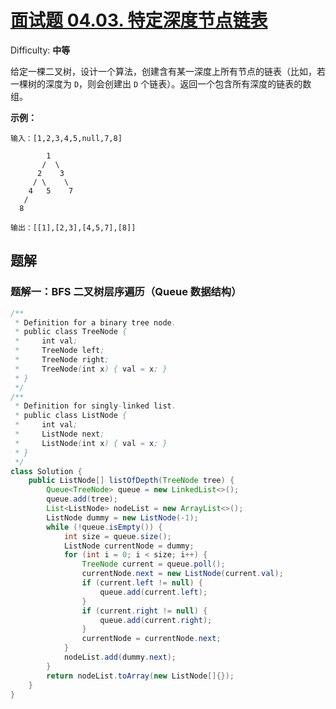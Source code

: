 # [面试题 04.03\. 特定深度节点链表](https://leetcode-cn.com/problems/list-of-depth-lcci/)

Difficulty: **中等**


给定一棵二叉树，设计一个算法，创建含有某一深度上所有节点的链表（比如，若一棵树的深度为 `D`，则会创建出 `D` 个链表）。返回一个包含所有深度的链表的数组。

**示例：**

```
输入：[1,2,3,4,5,null,7,8]

        1
       /  \ 
      2    3
     / \    \ 
    4   5    7
   /
  8

输出：[[1],[2,3],[4,5,7],[8]]
```


## 题解

### 题解一：BFS 二叉树层序遍历（Queue 数据结构）

```java
/**
 * Definition for a binary tree node.
 * public class TreeNode {
 *     int val;
 *     TreeNode left;
 *     TreeNode right;
 *     TreeNode(int x) { val = x; }
 * }
 */
/**
 * Definition for singly-linked list.
 * public class ListNode {
 *     int val;
 *     ListNode next;
 *     ListNode(int x) { val = x; }
 * }
 */
class Solution {
    public ListNode[] listOfDepth(TreeNode tree) {
        Queue<TreeNode> queue = new LinkedList<>();
        queue.add(tree);
        List<ListNode> nodeList = new ArrayList<>();
        ListNode dummy = new ListNode(-1);
        while (!queue.isEmpty()) {
            int size = queue.size();
            ListNode currentNode = dummy;
            for (int i = 0; i < size; i++) {
                TreeNode current = queue.poll();
                currentNode.next = new ListNode(current.val);
                if (current.left != null) {
                    queue.add(current.left);
                }
                if (current.right != null) {
                    queue.add(current.right);
                }
                currentNode = currentNode.next;
            }
            nodeList.add(dummy.next);
        }
        return nodeList.toArray(new ListNode[]{});
    }
}
```
